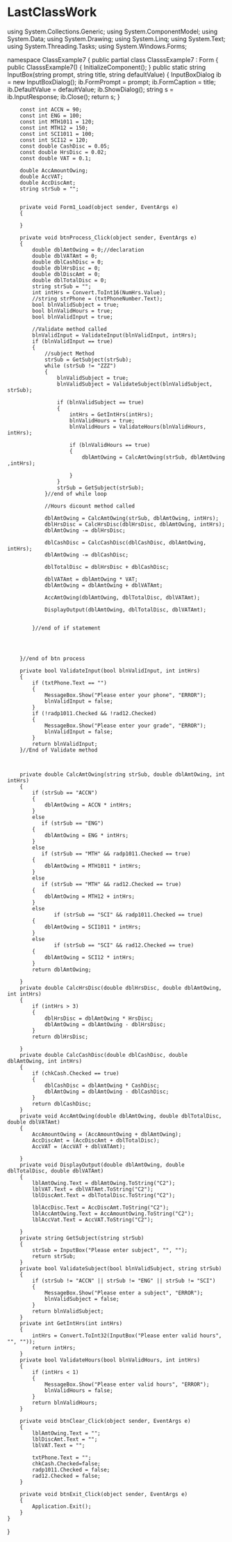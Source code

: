 # LastClassWork
using System.Collections.Generic;
using System.ComponentModel;
using System.Data;
using System.Drawing;
using System.Linq;
using System.Text;
using System.Threading.Tasks;
using System.Windows.Forms;

namespace ClassExample7
{
    public partial class ClasssExample7 : Form
    {
        public ClasssExample7()
        {
            InitializeComponent();
        }
        public static string InputBox(string prompt, string title, string defaultValue)
        {
            InputBoxDialog ib = new InputBoxDialog();
            ib.FormPrompt = prompt;
            ib.FormCaption = title;
            ib.DefaultValue = defaultValue;
            ib.ShowDialog();
            string s = ib.InputResponse;
            ib.Close();
            return s;
        }

        const int ACCN = 90;
        const int ENG = 100;
        const int MTH1011 = 120;
        const int MTH12 = 150;
        const int SCI1011 = 100;
        const int SCI12 = 120;
        const double CashDisc = 0.05;
        const double HrsDisc = 0.02;
        const double VAT = 0.1;

        double AccAmountOwing;
        double AccVAT;
        double AccDiscAmt;
        string strSub = "";


        private void Form1_Load(object sender, EventArgs e)
        {

        }

        private void btnProcess_Click(object sender, EventArgs e)
        {
            double dblAmtOwing = 0;//declaration
            double dblVATAmt = 0;
            double dblCashDisc = 0;
            double dblHrsDisc = 0;
            double dblDiscAmt = 0;
            double dblTotalDisc = 0;
            string strSub = "";
            int intHrs = Convert.ToInt16(NumHrs.Value);
            //string strPhone = (txtPhoneNumber.Text);
            bool blnValidSubject = true;
            bool blnValidHours = true;
            bool blnValidInput = true;

            //Validate method called
            blnValidInput = ValidateInput(blnValidInput, intHrs);
            if (blnValidInput == true)
            {
                //subject Method
                strSub = GetSubject(strSub);
                while (strSub != "ZZZ")
                {
                    blnValidSubject = true;
                    blnValidSubject = ValidateSubject(blnValidSubject, strSub);

                    if (blnValidSubject == true)
                    {
                        intHrs = GetIntHrs(intHrs);
                        blnValidHours = true;
                        blnValidHours = ValidateHours(blnValidHours, intHrs);

                        if (blnValidHours == true)
                        {
                            dblAmtOwing = CalcAmtOwing(strSub, dblAmtOwing ,intHrs);

                        }
                    }
                    strSub = GetSubject(strSub);
                }//end of while loop

                //Hours dicount method called

                dblAmtOwing = CalcAmtOwing(strSub, dblAmtOwing, intHrs);
                dblHrsDisc = CalcHrsDisc(dblHrsDisc, dblAmtOwing, intHrs);
                dblAmtOwing -= dblHrsDisc;

                dblCashDisc = CalcCashDisc(dblCashDisc, dblAmtOwing, intHrs);
                dblAmtOwing -= dblCashDisc;

                dblTotalDisc = dblHrsDisc + dblCashDisc;

                dblVATAmt = dblAmtOwing * VAT;
                dblAmtOwing = dblAmtOwing + dblVATAmt;

                AccAmtOwing(dblAmtOwing, dblTotalDisc, dblVATAmt);

                DisplayOutput(dblAmtOwing, dblTotalDisc, dblVATAmt);


            }//end of if statement




        }//end of btn process

        private bool ValidateInput(bool blnValidInput, int intHrs)
        {
            if (txtPhone.Text == "")
            {
                MessageBox.Show("Please enter your phone", "ERROR");
                blnValidInput = false;
            }
            if (!radp1011.Checked && !rad12.Checked)
            {
                MessageBox.Show("Please enter your grade", "ERROR");
                blnValidInput = false;
            }
            return blnValidInput;
        }//End of Validate method



        private double CalcAmtOwing(string strSub, double dblAmtOwing, int intHrs)
        {
            if (strSub == "ACCN")
            {
                dblAmtOwing = ACCN * intHrs;
            }
            else
               if (strSub == "ENG")
            {
                dblAmtOwing = ENG * intHrs;
            }
            else
               if (strSub == "MTH" && radp1011.Checked == true)
            {
                dblAmtOwing = MTH1011 * intHrs;
            }
            else
               if (strSub == "MTH" && rad12.Checked == true)
            {
                dblAmtOwing = MTH12 + intHrs;
            }
            else
                   if (strSub == "SCI" && radp1011.Checked == true)
            {
                dblAmtOwing = SCI1011 * intHrs;
            }
            else
                   if (strSub == "SCI" && rad12.Checked == true)
            {
                dblAmtOwing = SCI12 * intHrs;
            }
            return dblAmtOwing;

        }
        private double CalcHrsDisc(double dblHrsDisc, double dblAmtOwing, int intHrs)
        {
            if (intHrs > 3)
            {
                dblHrsDisc = dblAmtOwing * HrsDisc;
                dblAmtOwing = dblAmtOwing - dblHrsDisc;
            }
            return dblHrsDisc;

        }
        private double CalcCashDisc(double dblCashDisc, double dblAmtOwing, int intHrs)
        {
            if (chkCash.Checked == true)
            {
                dblCashDisc = dblAmtOwing * CashDisc;
                dblAmtOwing = dblAmtOwing - dblCashDisc;
            }
            return dblCashDisc;
        }
        private void AccAmtOwing(double dblAmtOwing, double dblTotalDisc, double dblVATAmt)
        {
            AccAmountOwing = (AccAmountOwing + dblAmtOwing);
            AccDiscAmt = (AccDiscAmt + dblTotalDisc);
            AccVAT = (AccVAT + dblVATAmt);

        }
        private void DisplayOutput(double dblAmtOwing, double dblTotalDisc, double dblVATAmt)
        {
            lblAmtOwing.Text = dblAmtOwing.ToString("C2");
            lblVAT.Text = dblVATAmt.ToString("C2");
            lblDiscAmt.Text = dblTotalDisc.ToString("C2");

            lblAccDisc.Text = AccDiscAmt.ToString("C2");
            lblAccAmtOwing.Text = AccAmountOwing.ToString("C2");
            lblAccVat.Text = AccVAT.ToString("C2");

        }
        private string GetSubject(string strSub)
        {
            strSub = InputBox("Please enter subject", "", "");
            return strSub;
        }
        private bool ValidateSubject(bool blnValidSubject, string strSub)
        {
            if (strSub != "ACCN" || strSub != "ENG" || strSub != "SCI")
            {
                MessageBox.Show("Please enter a subject", "ERROR");
                blnValidSubject = false;
            }
            return blnValidSubject;
        }
        private int GetIntHrs(int intHrs)
        {
            intHrs = Convert.ToInt32(InputBox("Please enter valid hours", "", ""));
            return intHrs;
        }
        private bool ValidateHours(bool blnValidHours, int intHrs)
        {
            if (intHrs < 1)
            {
                MessageBox.Show("Please enter valid hours", "ERROR");
                blnValidHours = false;
            }
            return blnValidHours;
        }

        private void btnClear_Click(object sender, EventArgs e)
        {
            lblAmtOwing.Text = "";
            lblDiscAmt.Text = "";
            lblVAT.Text = "";

            txtPhone.Text = "";
            chkCash.Checked=false;
            radp1011.Checked = false;
            rad12.Checked = false;
        }

        private void btnExit_Click(object sender, EventArgs e)
        {
            Application.Exit();
        }
    }
}
